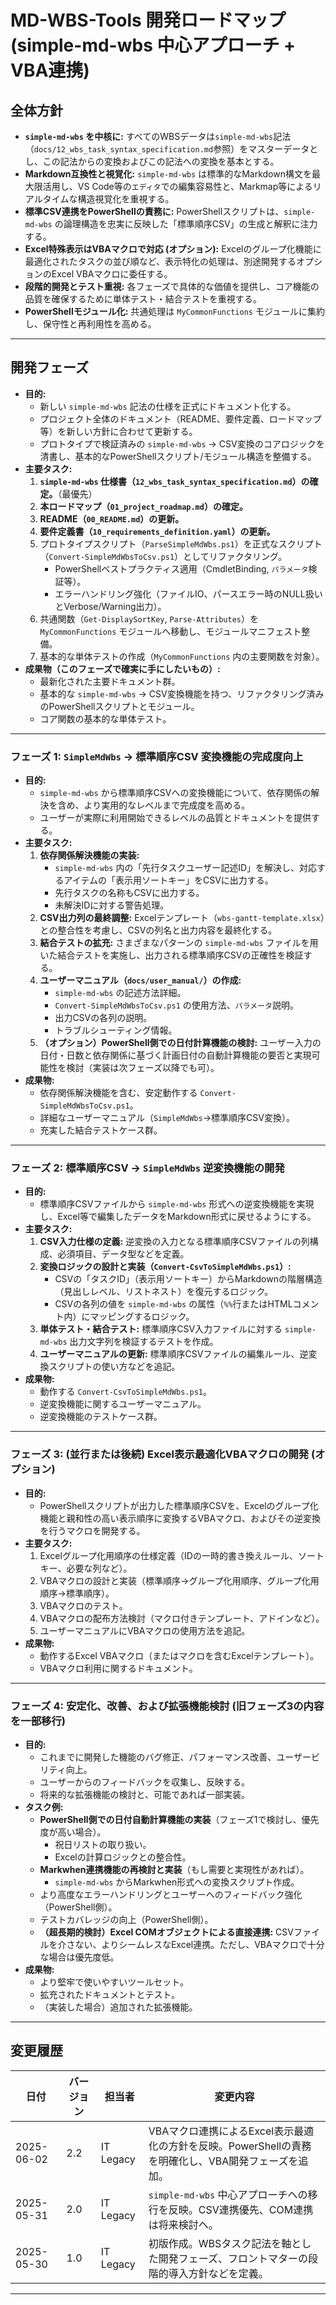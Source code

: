 # MD-WBS-Tools 開発ロードマップ (simple-md-wbs 中心アプローチ + VBA連携)

## 全体方針

* **`simple-md-wbs` を中核に:** すべてのWBSデータは`simple-md-wbs`記法（`docs/12_wbs_task_syntax_specification.md`参照）をマスターデータとし、この記法からの変換およびこの記法への変換を基本とする。
* **Markdown互換性と視覚化:** `simple-md-wbs` は標準的なMarkdown構文を最大限活用し、VS Code等の`エディタ`での編集容易性と、Markmap等によるリアルタイムな構造視覚化を重視する。
* **標準CSV連携をPowerShellの責務に:** PowerShellスクリプトは、`simple-md-wbs` の論理構造を忠実に反映した「標準順序CSV」の生成と解釈に注力する。
* **Excel特殊表示はVBAマクロで対応 (オプション):** Excelのグループ化機能に最適化されたタスクの並び順など、表示特化の処理は、別途開発するオプションのExcel VBAマクロに委任する。
* **段階的開発とテスト重視:** 各フェーズで具体的な価値を提供し、コア機能の品質を確保するために単体テスト・結合テストを重視する。
* **PowerShellモジュール化:** 共通処理は `MyCommonFunctions` モジュールに集約し、保守性と再利用性を高める。

---

## 開発フェーズ

* **目的:**
  * 新しい `simple-md-wbs` 記法の仕様を正式にドキュメント化する。
  * プロジェクト全体のドキュメント（README、要件定義、ロードマップ等）を新しい方針に合わせて更新する。
  * プロトタイプで検証済みの `simple-md-wbs` → CSV変換のコアロジックを清書し、基本的なPowerShellスクリプト/モジュール構造を整備する。
* **主要タスク:**
    1. **`simple-md-wbs` 仕様書（`12_wbs_task_syntax_specification.md`）の確定。**（最優先）
    2. **本ロードマップ（`01_project_roadmap.md`）の確定。**
    3. **README（`00_README.md`）の更新。**
    4. **要件定義書（`10_requirements_definition.yaml`）の更新。**
    5. プロトタイプスクリプト（`ParseSimpleMdWbs.ps1`）を正式なスクリプト（`Convert-SimpleMdWbsToCsv.ps1`）としてリファクタリング。
        * PowerShellベストプラクティス適用（CmdletBinding, `パラメータ`検証等）。
        * エラーハンドリング強化（ファイルIO、パースエラー時のNULL扱いとVerbose/Warning出力）。
    6. 共通関数（`Get-DisplaySortKey`, `Parse-Attributes`）を `MyCommonFunctions` モジュールへ移動し、モジュールマニフェスト整備。
    7. 基本的な単体テストの作成（`MyCommonFunctions` 内の主要関数を対象）。
* **成果物（このフェーズで確実に手にしたいもの）:**
  * 最新化された主要ドキュメント群。
  * 基本的な `simple-md-wbs` → CSV変換機能を持つ、リファクタリング済みのPowerShellスクリプトとモジュール。
  * コア関数の基本的な単体テスト。

---

### フェーズ 1: `SimpleMdWbs` → 標準順序CSV 変換機能の完成度向上

* **目的:**
  * `simple-md-wbs` から標準順序CSVへの変換機能について、依存関係の解決を含め、より実用的なレベルまで完成度を高める。
  * ユーザーが実際に利用開始できるレベルの品質とドキュメントを提供する。
* **主要タスク:**
    1. **依存関係解決機能の実装:**
        * `simple-md-wbs` 内の「先行タスクユーザー記述ID」を解決し、対応するアイテムの「表示用ソートキー」をCSVに出力する。
        * 先行タスクの名称もCSVに出力する。
        * 未解決IDに対する警告処理。
    2. **CSV出力列の最終調整:** Excelテンプレート（`wbs-gantt-template.xlsx`）との整合性を考慮し、CSVの列名と出力内容を最終化する。
    3. **結合テストの拡充:** さまざまなパターンの `simple-md-wbs` ファイルを用いた結合テストを実施し、出力される標準順序CSVの正確性を検証する。
    4. **ユーザーマニュアル（`docs/user_manual/`）の作成:**
        * `simple-md-wbs` の記述方法詳細。
        * `Convert-SimpleMdWbsToCsv.ps1` の使用方法、`パラメータ`説明。
        * 出力CSVの各列の説明。
        * トラブルシューティング情報。
    5. **（オプション）PowerShell側での日付計算機能の検討:** ユーザー入力の日付・日数と依存関係に基づく計画日付の自動計算機能の要否と実現可能性を検討（実装は次フェーズ以降でも可）。
* **成果物:**
  * 依存関係解決機能を含む、安定動作する `Convert-SimpleMdWbsToCsv.ps1`。
  * 詳細なユーザーマニュアル（`SimpleMdWbs`→標準順序CSV変換）。
  * 充実した結合テストケース群。

---

### フェーズ 2: 標準順序CSV → `SimpleMdWbs` 逆変換機能の開発

* **目的:**
  * 標準順序CSVファイルから `simple-md-wbs` 形式への逆変換機能を実現し、Excel等で編集したデータをMarkdown形式に戻せるようにする。
* **主要タスク:**
    1. **CSV入力仕様の定義:** 逆変換の入力となる標準順序CSVファイルの列構成、必須項目、データ型などを定義。
    2. **変換ロジックの設計と実装（`Convert-CsvToSimpleMdWbs.ps1`）:**
        * CSVの「タスクID」（表示用ソートキー）からMarkdownの階層構造（見出しレベル、リストネスト）を復元するロジック。
        * CSVの各列の値を `simple-md-wbs` の属性（`%%`行またはHTMLコメント内）にマッピングするロジック。
    3. **単体テスト・結合テスト:** 標準順序CSV入力ファイルに対する `simple-md-wbs` 出力文字列を検証するテストを作成。
    4. **ユーザーマニュアルの更新:** 標準順序CSVファイルの編集ルール、逆変換スクリプトの使い方などを追記。
* **成果物:**
  * 動作する `Convert-CsvToSimpleMdWbs.ps1`。
  * 逆変換機能に関するユーザーマニュアル。
  * 逆変換機能のテストケース群。

---

### フェーズ 3: (並行または後続) Excel表示最適化VBAマクロの開発 (オプション)

* **目的:**
  * PowerShellスクリプトが出力した標準順序CSVを、Excelのグループ化機能と親和性の高い表示順序に変換するVBAマクロ、およびその逆変換を行うマクロを開発する。
* **主要タスク:**
    1. Excelグループ化用順序の仕様定義（IDの一時的書き換えルール、ソートキー、必要な列など）。
    2. VBAマクロの設計と実装（標準順序→グループ化用順序、グループ化用順序→標準順序）。
    3. VBAマクロのテスト。
    4. VBAマクロの配布方法検討（マクロ付きテンプレート、アドインなど）。
    5. ユーザーマニュアルにVBAマクロの使用方法を追記。
* **成果物:**
  * 動作するExcel VBAマクロ（またはマクロを含むExcelテンプレート）。
  * VBAマクロ利用に関するドキュメント。

---

### フェーズ 4: 安定化、改善、および拡張機能検討 (旧フェーズ3の内容を一部移行)

* **目的:**
  * これまでに開発した機能のバグ修正、パフォーマンス改善、ユーザービリティ向上。
  * ユーザーからのフィードバックを収集し、反映する。
  * 将来的な拡張機能の検討と、可能であれば一部実装。
* **タスク例:**
  * **PowerShell側での日付自動計算機能の実装**（フェーズ1で検討し、優先度が高い場合）。
    * 祝日リストの取り扱い。
    * Excelの計算ロジックとの整合性。
  * **Markwhen連携機能の再検討と実装**（もし需要と実現性があれば）。
    * `simple-md-wbs` からMarkwhen形式への変換スクリプト作成。
  * より高度なエラーハンドリングとユーザーへのフィードバック強化（PowerShell側）。
  * テストカバレッジの向上（PowerShell側）。
  * **（超長期的検討）Excel COMオブジェクトによる直接連携:** CSVファイルを介さない、よりシームレスなExcel連携。ただし、VBAマクロで十分な場合は優先度低。
* **成果物:**
  * より堅牢で使いやすいツールセット。
  * 拡充されたドキュメントとテスト。
  * （実装した場合）追加された拡張機能。

---

## 変更履歴

| 日付       | バージョン | 担当者    | 変更内容 |
|------------|------------|-----------|----------|
| 2025-06-02 | 2.2        | IT Legacy | VBAマクロ連携によるExcel表示最適化の方針を反映。PowerShellの責務を明確化し、VBA開発フェーズを追加。 |
| 2025-05-31 | 2.0        | IT Legacy | `simple-md-wbs` 中心アプローチへの移行を反映。CSV連携優先、COM連携は将来検討へ。 |
| 2025-05-30 | 1.0        | IT Legacy | 初版作成。WBSタスク記法を軸とした開発フェーズ、フロントマターの段階的導入方針などを定義。 |

---

